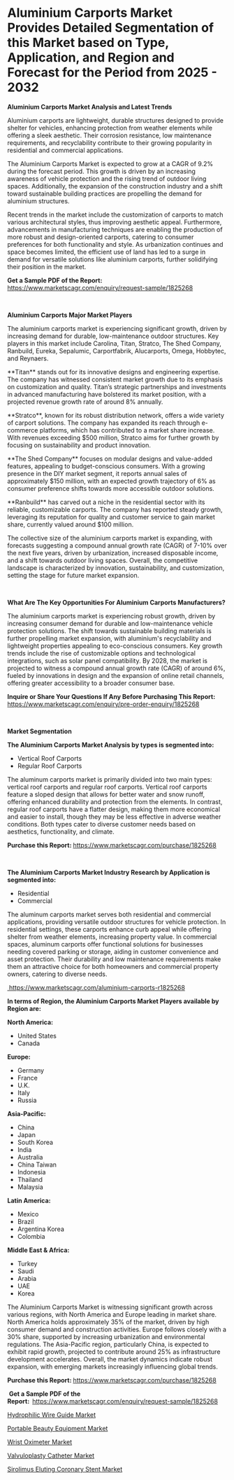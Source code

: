 <p><h1>Aluminium Carports Market Provides Detailed Segmentation of this Market based on Type, Application, and Region and Forecast for the Period from 2025 - 2032</h1></p><p><strong>Aluminium Carports Market Analysis and Latest Trends</strong></p>
<p><p>Aluminium carports are lightweight, durable structures designed to provide shelter for vehicles, enhancing protection from weather elements while offering a sleek aesthetic. Their corrosion resistance, low maintenance requirements, and recyclability contribute to their growing popularity in residential and commercial applications.</p><p>The Aluminium Carports Market is expected to grow at a CAGR of 9.2% during the forecast period. This growth is driven by an increasing awareness of vehicle protection and the rising trend of outdoor living spaces. Additionally, the expansion of the construction industry and a shift toward sustainable building practices are propelling the demand for aluminium structures. </p><p>Recent trends in the market include the customization of carports to match various architectural styles, thus improving aesthetic appeal. Furthermore, advancements in manufacturing techniques are enabling the production of more robust and design-oriented carports, catering to consumer preferences for both functionality and style. As urbanization continues and space becomes limited, the efficient use of land has led to a surge in demand for versatile solutions like aluminium carports, further solidifying their position in the market.</p></p>
<p><strong>Get a Sample PDF of the Report:&nbsp;</strong> <a href="https://www.marketscagr.com/enquiry/request-sample/1825268?utm_campaign=2012&utm_medium=2&utm_source=Github&utm_content=ia&utm_term=09042025&utm_id=aluminium-carports">https://www.marketscagr.com/enquiry/request-sample/1825268</a></p>
<p>&nbsp;</p>
<p><strong>Aluminium Carports Major Market Players</strong></p>
<p><p>The aluminium carports market is experiencing significant growth, driven by increasing demand for durable, low-maintenance outdoor structures. Key players in this market include Carolina, Titan, Stratco, The Shed Company, Ranbuild, Eureka, Sepalumic, Carportfabrik, Alucarports, Omega, Hobbytec, and Reynaers.</p><p>**Titan** stands out for its innovative designs and engineering expertise. The company has witnessed consistent market growth due to its emphasis on customization and quality. Titan’s strategic partnerships and investments in advanced manufacturing have bolstered its market position, with a projected revenue growth rate of around 8% annually.</p><p>**Stratco**, known for its robust distribution network, offers a wide variety of carport solutions. The company has expanded its reach through e-commerce platforms, which has contributed to a market share increase. With revenues exceeding $500 million, Stratco aims for further growth by focusing on sustainability and product innovation.</p><p>**The Shed Company** focuses on modular designs and value-added features, appealing to budget-conscious consumers. With a growing presence in the DIY market segment, it reports annual sales of approximately $150 million, with an expected growth trajectory of 6% as consumer preference shifts towards more accessible outdoor solutions.</p><p>**Ranbuild** has carved out a niche in the residential sector with its reliable, customizable carports. The company has reported steady growth, leveraging its reputation for quality and customer service to gain market share, currently valued around $100 million.</p><p>The collective size of the aluminium carports market is expanding, with forecasts suggesting a compound annual growth rate (CAGR) of 7-10% over the next five years, driven by urbanization, increased disposable income, and a shift towards outdoor living spaces. Overall, the competitive landscape is characterized by innovation, sustainability, and customization, setting the stage for future market expansion.</p></p>
<p>&nbsp;</p>
<p><strong>What Are The Key Opportunities For Aluminium Carports Manufacturers?</strong></p>
<p><p>The aluminium carports market is experiencing robust growth, driven by increasing consumer demand for durable and low-maintenance vehicle protection solutions. The shift towards sustainable building materials is further propelling market expansion, with aluminium's recyclability and lightweight properties appealing to eco-conscious consumers. Key growth trends include the rise of customizable options and technological integrations, such as solar panel compatibility. By 2028, the market is projected to witness a compound annual growth rate (CAGR) of around 6%, fueled by innovations in design and the expansion of online retail channels, offering greater accessibility to a broader consumer base.</p></p>
<p><strong>Inquire or Share Your Questions If Any Before Purchasing This Report:</strong> <a href="https://www.marketscagr.com/enquiry/pre-order-enquiry/1825268?utm_campaign=2012&utm_medium=2&utm_source=Github&utm_content=ia&utm_term=09042025&utm_id=aluminium-carports">https://www.marketscagr.com/enquiry/pre-order-enquiry/1825268</a></p>
<p>&nbsp;</p>
<p><strong>Market Segmentation</strong></p>
<p><strong>The Aluminium Carports Market Analysis by types is segmented into:</strong></p>
<p><ul><li>Vertical Roof Carports</li><li>Regular Roof Carports</li></ul></p>
<p><p>The aluminum carports market is primarily divided into two main types: vertical roof carports and regular roof carports. Vertical roof carports feature a sloped design that allows for better water and snow runoff, offering enhanced durability and protection from the elements. In contrast, regular roof carports have a flatter design, making them more economical and easier to install, though they may be less effective in adverse weather conditions. Both types cater to diverse customer needs based on aesthetics, functionality, and climate.</p></p>
<p><strong>Purchase this Report:&nbsp;</strong><a href="https://www.marketscagr.com/purchase/1825268?utm_campaign=2012&utm_medium=2&utm_source=Github&utm_content=ia&utm_term=09042025&utm_id=aluminium-carports">https://www.marketscagr.com/purchase/1825268</a></p>
<p>&nbsp;</p>
<p><strong>The Aluminium Carports Market Industry Research by Application is segmented into:</strong></p>
<p><ul><li>Residential</li><li>Commercial</li></ul></p>
<p><p>The aluminum carports market serves both residential and commercial applications, providing versatile outdoor structures for vehicle protection. In residential settings, these carports enhance curb appeal while offering shelter from weather elements, increasing property value. In commercial spaces, aluminum carports offer functional solutions for businesses needing covered parking or storage, aiding in customer convenience and asset protection. Their durability and low maintenance requirements make them an attractive choice for both homeowners and commercial property owners, catering to diverse needs.</p></p>
<p><a href="https://www.marketscagr.com/aluminium-carports-r1825268?utm_campaign=2012&utm_medium=2&utm_source=Github&utm_content=ia&utm_term=09042025&utm_id=aluminium-carports">&nbsp;https://www.marketscagr.com/aluminium-carports-r1825268</a></p>
<p><strong>In terms of Region, the Aluminium Carports Market Players available by Region are:</strong></p>
<p>
    <p> <strong> North America: </strong>
        <ul>
            <li>United States</li>
            <li>Canada</li>
        </ul>
        </p> 
    <p> <strong> Europe: </strong>
        <ul>
            <li>Germany</li>
            <li>France</li>
            <li>U.K.</li>
            <li>Italy</li>
            <li>Russia</li>
        </ul>
        </p> 
    <p> <strong> Asia-Pacific: </strong>
        <ul>
            <li>China</li>
            <li>Japan</li>
            <li>South Korea</li>
            <li>India</li>
            <li>Australia</li>
            <li>China Taiwan</li>
            <li>Indonesia</li>
            <li>Thailand</li>
            <li>Malaysia</li>
        </ul>
        </p> 
    <p> <strong> Latin America: </strong>
        <ul>
            <li>Mexico</li>
            <li>Brazil</li>
            <li>Argentina Korea</li>
            <li>Colombia</li>
        </ul>
        </p> 
    <p> <strong> Middle East & Africa: </strong>
        <ul>
            <li>Turkey</li>
            <li>Saudi</li>
            <li>Arabia</li>
            <li>UAE</li>
            <li>Korea</li>
        </ul>
    </p>
    </p>
<p><p>The Aluminium Carports Market is witnessing significant growth across various regions, with North America and Europe leading in market share. North America holds approximately 35% of the market, driven by high consumer demand and construction activities. Europe follows closely with a 30% share, supported by increasing urbanization and environmental regulations. The Asia-Pacific region, particularly China, is expected to exhibit rapid growth, projected to contribute around 25% as infrastructure development accelerates. Overall, the market dynamics indicate robust expansion, with emerging markets increasingly influencing global trends.</p></p>
<p><strong>Purchase this Report: </strong><a href="https://www.marketscagr.com/purchase/1825268?utm_campaign=2012&utm_medium=2&utm_source=Github&utm_content=ia&utm_term=09042025&utm_id=aluminium-carports">https://www.marketscagr.com/purchase/1825268</a></p>
<p>&nbsp;<strong>Get a Sample PDF of the Report:&nbsp;&nbsp;</strong><a href="https://www.marketscagr.com/enquiry/request-sample/1825268?utm_campaign=2012&utm_medium=2&utm_source=Github&utm_content=ia&utm_term=09042025&utm_id=aluminium-carports">https://www.marketscagr.com/enquiry/request-sample/1825268</a></p>
<p><strong></strong></p>
<p><p><a href="https://www.linkedin.com/pulse/forecasting-hydrophilic-wire-guide-market-success-key-factors-8-dzhnc?utm_campaign=2012&utm_medium=2&utm_source=Github&utm_content=ia&utm_term=09042025&utm_id=aluminium-carports">Hydrophilic Wire Guide Market</a></p><p><a href="https://www.linkedin.com/pulse/factors-affecting-portable-beauty-equipmentmarket-growth-rate-3pfsc?utm_campaign=2012&utm_medium=2&utm_source=Github&utm_content=ia&utm_term=09042025&utm_id=aluminium-carports">Portable Beauty Equipment Market</a></p><p><a href="https://www.linkedin.com/pulse/projected-growth-wrist-oximeter-market-size-drivers-expected-hje0f?utm_campaign=2012&utm_medium=2&utm_source=Github&utm_content=ia&utm_term=09042025&utm_id=aluminium-carports">Wrist Oximeter Market</a></p><p><a href="https://www.linkedin.com/pulse/valvuloplasty-catheter-market-study-findings-forecast-cagr-68-izc4e?utm_campaign=2012&utm_medium=2&utm_source=Github&utm_content=ia&utm_term=09042025&utm_id=aluminium-carports">Valvuloplasty Catheter Market</a></p><p><a href="https://www.linkedin.com/pulse/comprehensive-market-analysis-sirolimus-eluting-coronary-stent-wnfme?utm_campaign=2012&utm_medium=2&utm_source=Github&utm_content=ia&utm_term=09042025&utm_id=aluminium-carports">Sirolimus Eluting Coronary Stent Market</a></p></p>